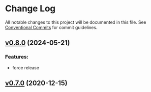 # Change Log

All notable changes to this project will be documented in this file.
See [Conventional Commits](Https://conventionalcommits.org) for commit guidelines.

<!-- changelog -->

## [v0.8.0](https://github.com/NarrativeApp/mix_systemd/compare/v0.7.0...v0.8.0) (2024-05-21)




### Features:

* force release

## [v0.7.0](https://github.com/NarrativeApp/mix_systemd/compare/v0.7.0...v0.7.0) (2020-12-15)



